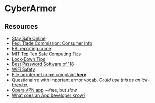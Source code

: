 # CyberArmor
## Resources

* [Stay Safe Online](https://staysafeonline.org/)
* [Fed. Trade Commission: Consumer Info](https://www.consumer.ftc.gov/topics/online-security)
* [FBI reporting crime](https://www.fbi.gov/investigate/cyber)
* [MIT Top Ten Safe Computing Tips](https://ist.mit.edu/security/tips)
* [Lock-Down Tips](https://www.wired.com/2016/05/password-tips-experts/)
* [Best Password Software of '18](https://www.pcmag.com/article2/0,2817,2407168,00.asp)
* [WiFi Safety](https://www.pcmag.com/article2/0,2817,2407168,00.asp)
* [File an internet crime complaint **here**](https://www.ic3.gov/default.aspx)
* [Questionairre with important armor vocab. _Could use this as an ice-breaker._](http://www.pewinternet.org/dataset/june-2016-cybersecurity-knowledge/)
* [Opera VPN app](https://www.operavpn.com/) ––free, but _slow_.
* [What does an App Developer know?](https://www.consumer.ftc.gov/articles/0018-understanding-mobile-apps)

<script id="infogram_0_top_10_largest_data_breaches_in_history" title="Top 10 Largest Data Breaches in History" src="//e.infogr.am/js/dist/embed.js?EjG" type="text/javascript"></script>
